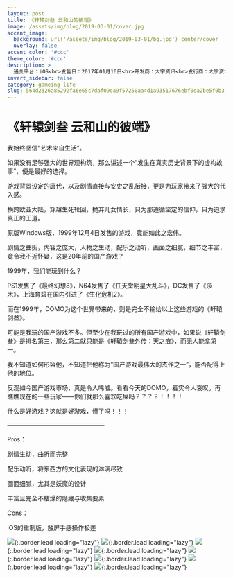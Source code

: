 ```yaml
---
layout: post
title: 《轩辕剑叁 云和山的彼端》
image: /assets/img/blog/2019-03-01/cover.jpg
accent_image: 
  background: url('/assets/img/blog/2019-03-01/bg.jpg') center/cover
  overlay: false
accent_color: '#ccc'
theme_color: '#ccc'
description: >
  通关平台：iOS<br>发售日：2017年01月16日<br>开发商：大宇资讯<br>发行商：大宇资讯<br>个人评分：94
invert_sidebar: false
category: gameing-life
slug: 564d2326a85292fa6e65c7daf09ca9f57250aa4d1a93517676ebf0ea2be5f0b3
---
```


# 《轩辕剑叁 云和山的彼端》

我始终坚信“艺术来自生活”。

如果没有足够强大的世界观构筑，那么讲述一个“发生在真实历史背景下的虚构故事”，便是最好的选择。

游戏背景设定的唐代，以及剧情直接与安史之乱衔接，更是为玩家带来了强大的代入感。

横跨欧亚大陆，穿越生死轮回，抛弃儿女情长，只为那遵循坚定的信仰，只为追求真正的王道。

原版Windows版，1999年12月4日发售的游戏，竟能如此之宏伟。

剧情之曲折，内容之庞大，人物之生动，配乐之动听，画面之细腻，细节之丰富，竟令我不近怀疑，这是20年前的国产游戏？

1999年，我们能玩到什么？

PS1发售了《最终幻想8》，N64发售了《任天堂明星大乱斗》，DC发售了《莎木》，上海育碧在国内引进了《生化危机2》。

而在1999年，DOMO为这个世界带来的，则是完全不输给以上这些游戏的《轩辕剑叁》。

可能是我玩的国产游戏不多。但至少在我玩过的所有国产游戏中，如果说《轩辕剑叁》是排名第三，那么第二就只能是《轩辕剑叁外传：天之痕》，而无人能拿第一。

我不知道如何形容他，不知道把他称为“国产游戏最伟大的杰作之一”，能否配得上他的地位。

反观如今国产游戏市场，真是令人唏嘘。看看今天的DOMO，着实令人哀叹。再瞧瞧现在的一些玩家——你们就那么喜欢吃屎吗？？？？！！！！

什么是好游戏？这就是好游戏，懂了吗！！！

————————————————

Pros：

剧情生动，曲折而完整

配乐动听，将东西方的文化表现的淋漓尽致

画面细腻，尤其是妖魔的设计

丰富且完全不枯燥的隐藏与收集要素

Cons：

iOS的重制版，触屏手感操作极差

![](/assets/img/blog/2019-03-01/1.jpg){:.border.lead loading="lazy"}
![](/assets/img/blog/2019-03-01/2.jpg){:.border.lead loading="lazy"}
![](/assets/img/blog/2019-03-01/3.jpg){:.border.lead loading="lazy"}
![](/assets/img/blog/2019-03-01/4.jpg){:.border.lead loading="lazy"}
![](/assets/img/blog/2019-03-01/5.jpg){:.border.lead loading="lazy"}
![](/assets/img/blog/2019-03-01/6.jpg){:.border.lead loading="lazy"}
![](/assets/img/blog/2019-03-01/7.jpg){:.border.lead loading="lazy"}
![](/assets/img/blog/2019-03-01/8.jpg){:.border.lead loading="lazy"}


